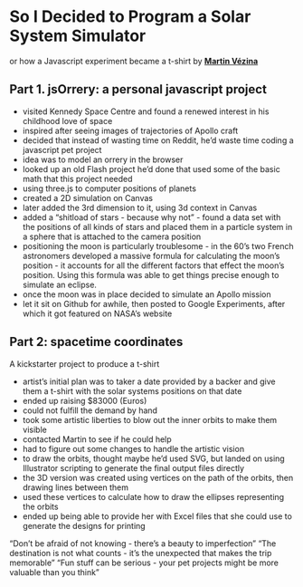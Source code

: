 # So I Decided to Program a Solar System Simulator
or how a Javascript experiment became a t-shirt
by [**Martin Vézina**](http://fitc.ca/speaker/martin-vezina/?event=21332)


## Part 1. jsOrrery: a personal javascript project
- visited Kennedy Space Centre and found a renewed interest in his childhood love of space
- inspired after seeing images of trajectories of Apollo craft
- decided that instead of wasting time on Reddit, he’d waste time coding a javascript pet project
- idea was to model an orrery in the browser
- looked up an old Flash project he’d done that used some of the basic math that this project needed
- using three.js to computer positions of planets 
- created a 2D simulation on Canvas
- later added the 3rd dimension to it, using 3d context in Canvas
- added a “shitload of stars - because why not” - found a data set with the positions of all kinds of stars and placed them in a particle system in a sphere that is attached to the camera position
- positioning the moon is particularly troublesome - in the 60’s two French astronomers developed a massive formula for calculating the moon’s position - it accounts for all the different factors that effect the moon’s position. Using this formula was able to get things precise enough to simulate an eclipse.
- once the moon was in place decided to simulate an Apollo mission
- let it sit on Github for awhile, then posted to Google Experiments, after which it got featured on NASA’s website


## Part 2: spacetime coordinates

A kickstarter project to produce a t-shirt

- artist’s initial plan was to taker a date provided by a backer and give them a t-shirt with the solar systems positions on that date
- ended up raising $83000 (Euros)
- could not fulfill the demand by hand
- took some artistic liberties to blow out the inner orbits to make them visible
- contacted Martin to see if he could help
- had to figure out some changes to handle the artistic vision
- to draw the orbits, thought maybe he’d used SVG, but landed on using Illustrator scripting to generate the final output files directly
- the 3D version was created using vertices on the path of the orbits, then drawing lines between them
- used these vertices to calculate how to draw the ellipses representing the orbits
- ended up being able to provide her with Excel files that she could use to generate the designs for printing

“Don’t be afraid of not knowing - there’s a beauty to imperfection”
“The destination is not what counts - it’s the unexpected that makes the trip memorable”
“Fun stuff can be serious - your pet projects might be more valuable than you think”


